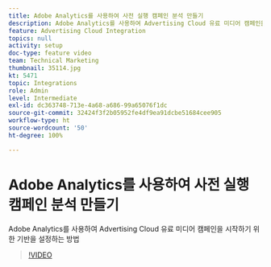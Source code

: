```yaml
---
title: Adobe Analytics를 사용하여 사전 실행 캠페인 분석 만들기
description: Adobe Analytics를 사용하여 Advertising Cloud 유료 미디어 캠페인을 시작하기 위한 기반을 설정하는 방법
feature: Advertising Cloud Integration
topics: null
activity: setup
doc-type: feature video
team: Technical Marketing
thumbnail: 35114.jpg
kt: 5471
topic: Integrations
role: Admin
level: Intermediate
exl-id: dc363748-713e-4a68-a686-99a65076f1dc
source-git-commit: 32424f3f2b05952fe4df9ea91dcbe51684cee905
workflow-type: ht
source-wordcount: '50'
ht-degree: 100%

---
```


# Adobe Analytics를 사용하여 사전 실행 캠페인 분석 만들기

Adobe Analytics를 사용하여 Advertising Cloud 유료 미디어 캠페인을 시작하기 위한 기반을 설정하는 방법

>[!VIDEO](https://video.tv.adobe.com/v/35114/?quality=12&learn=on)
